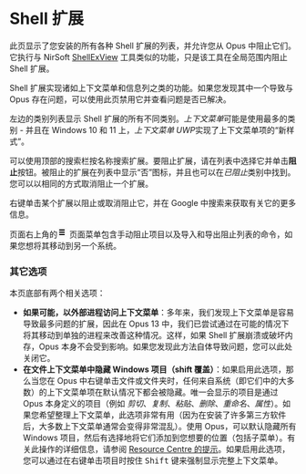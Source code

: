 #  Shell 扩展

此页显示了您安装的所有各种 Shell 扩展的列表，并允许您从 Opus 中阻止它们。它执行与 NirSoft [ShellExView](https://www.nirsoft.net/utils/shexview.html) 工具类似的功能，只是该工具在全局范围内阻止 Shell 扩展。

 Shell 扩展实现诸如上下文菜单和信息列之类的功能。如果您发现其中一个导致与 Opus 存在问题，可以使用此页禁用它并查看问题是否已解决。

左边的类别列表显示 Shell 扩展的所有不同类别。*上下文菜单*可能是使用最多的类别 - 并且在 Windows 10 和 11 上，*上下文菜单 UWP*实现了上下文菜单项的“新样式”。

可以使用顶部的搜索栏按名称搜索扩展。要阻止扩展，请在列表中选择它并单击**阻止**按钮。被阻止的扩展在列表中显示“否”图标，并且也可以在*已阻止*类别中找到。您可以以相同的方式取消阻止一个扩展。

右键单击某个扩展以阻止或取消阻止它，并在 Google 中搜索来获取有关它的更多信息。

页面右上角的![](/Manual/images/media/13/prefs_menu.png) 页面菜单包含手动阻止项目以及导入和导出阻止列表的命令，如果您想将其移动到另一个系统。

### 其它选项

本页底部有两个相关选项：

- **如果可能，以外部进程访问上下文菜单**：多年来，我们发现上下文菜单是容易导致最多问题的扩展，因此在 Opus 13 中，我们已尝试通过在可能的情况下将其移动到单独的进程来改善这种情况。这样，如果 Shell 扩展崩溃或破坏内存，Opus 本身不会受到影响。如果您发现此方法自体导致问题，您可以此处关闭它。
- **在文件上下文菜单中隐藏 Windows 项目（shift 覆盖）**：如果启用此选项，那么当您在 Opus 中右键单击文件或文件夹时，任何来自系统（即它们中的大多数）的上下文菜单项在默认情况下都会被隐藏。唯一会显示的项目是通过 Opus 本身定义的项目（例如 *剪切*、*复制*、*粘贴*、*删除*、*重命名*、*属性*）。如果您希望整理上下文菜单，此选项非常有用（因为在安装了许多第三方软件后，大多数上下文菜单通常会变得非常混乱）。使用 Opus，可以默认隐藏所有 Windows 项目，然后有选择地将它们添加到您想要的位置（包括子菜单）。有关此操作的详细信息，请参阅 [Resource Centre 的提示](https://resource.dopus.com/t/tip-organise-and-speed-up-context-menus/1204?u=chaoses-ib)。如果启用此选项，您可以通过在右键单击项目时按住 <kbd>Shift</kbd> 键来强制显示完整上下文菜单。